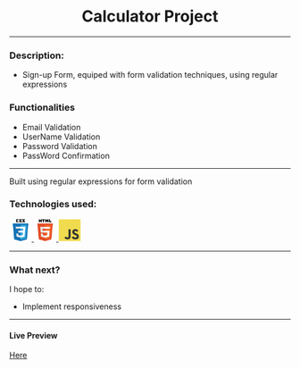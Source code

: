 <h1 align="center">Calculator Project</h1>
<hr></hr>

<h3 align="left">Description:</h3>
<ul><li>Sign-up Form, equiped with form validation techniques, using regular expressions</li></ul>
<h3 align="left">Functionalities</h3>
<ul>
  <li>Email Validation</li>
  <li>UserName Validation</li>
  <li>Password Validation</li>
  <li>PassWord Confirmation</li>
</ul>
<hr></hr>
<p>Built using regular expressions for form validation</p>

<h3 align="left">Technologies used: </h3>
<p align="left"> <a href="https://www.w3schools.com/css/" target="_blank" rel="noreferrer"> <img src="https://raw.githubusercontent.com/devicons/devicon/master/icons/css3/css3-original-wordmark.svg" alt="css3" width="40" height="40"/> </a> <a href="https://www.w3.org/html/" target="_blank" rel="noreferrer"> <img src="https://raw.githubusercontent.com/devicons/devicon/master/icons/html5/html5-original-wordmark.svg" alt="html5" width="40" height="40"/> </a> <a href="https://developer.mozilla.org/en-US/docs/Web/JavaScript" target="_blank" rel="noreferrer"> <img src="https://raw.githubusercontent.com/devicons/devicon/master/icons/javascript/javascript-original.svg" alt="javascript" width="40" height="40"/> </a> </p>
<hr></hr>
<h3>What next?</h3>
<p>I hope to:</p>
<ul><li>Implement responsiveness</li>
</ul>
<hr></hr>
<h4>Live Preview</h4>
 <a href="https://tar-genius.github.io/Calculator/">Here</a>
